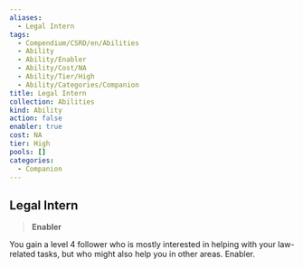 ```yaml
---
aliases:
  - Legal Intern
tags:
  - Compendium/CSRD/en/Abilities
  - Ability
  - Ability/Enabler
  - Ability/Cost/NA
  - Ability/Tier/High
  - Ability/Categories/Companion
title: Legal Intern
collection: Abilities
kind: Ability
action: false
enabler: true
cost: NA
tier: High
pools: []
categories:
  - Companion
---
```

## Legal Intern  
>**Enabler**
  
You gain a level 4 follower who is mostly interested in helping with your law-related tasks, but who might also help you in other areas. Enabler.
